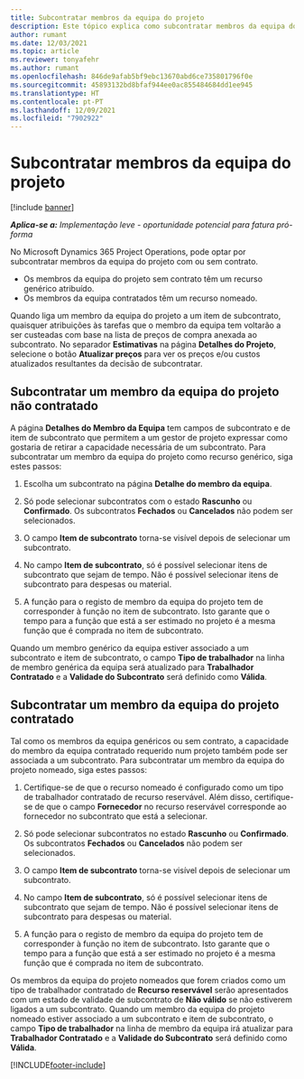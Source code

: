 ```yaml
---
title: Subcontratar membros da equipa do projeto
description: Este tópico explica como subcontratar membros da equipa do projeto no Microsoft Dynamics 365 Project Operations.
author: rumant
ms.date: 12/03/2021
ms.topic: article
ms.reviewer: tonyafehr
ms.author: rumant
ms.openlocfilehash: 846de9afab5bf9ebc13670abd6ce735801796f0e
ms.sourcegitcommit: 45893132bd8bfaf944ee0ac855484684dd1ee945
ms.translationtype: HT
ms.contentlocale: pt-PT
ms.lasthandoff: 12/09/2021
ms.locfileid: "7902922"
---
```

# <a name="subcontracting-project-team-members"></a>Subcontratar membros da equipa do projeto

[!include [banner](../../includes/dataverse-preview.md)]

_**Aplica-se a:** Implementação leve - oportunidade potencial para fatura pró-forma_

No Microsoft Dynamics 365 Project Operations, pode optar por subcontratar membros da equipa do projeto com ou sem contrato.

- Os membros da equipa do projeto sem contrato têm um recurso genérico atribuído.
- Os membros da equipa contratados têm um recurso nomeado.

Quando liga um membro da equipa do projeto a um item de subcontrato, quaisquer atribuições às tarefas que o membro da equipa tem voltarão a ser custeadas com base na lista de preços de compra anexada ao subcontrato.  No separador **Estimativas** na página **Detalhes do Projeto**, selecione o botão **Atualizar preços** para ver os preços e/ou custos atualizados resultantes da decisão de subcontratar. 

## <a name="subcontracting-an-unstaffed-project-team-member"></a>Subcontratar um membro da equipa do projeto não contratado
A página **Detalhes do Membro da Equipa** tem campos de subcontrato e de item de subcontrato que permitem a um gestor de projeto expressar como gostaria de retirar a capacidade necessária de um subcontrato. Para subcontratar um membro da equipa do projeto como recurso genérico, siga estes passos:

1.  Escolha um subcontrato na página **Detalhe do membro da equipa**.

2.  Só pode selecionar subcontratos com o estado **Rascunho** ou **Confirmado**. Os subcontratos **Fechados** ou **Cancelados** não podem ser selecionados. 

3.  O campo **Item de subcontrato** torna-se visível depois de selecionar um subcontrato.

4.  No campo **Item de subcontrato**, só é possível selecionar itens de subcontrato que sejam de tempo. Não é possível selecionar itens de subcontrato para despesas ou material.

5.  A função para o registo de membro da equipa do projeto tem de corresponder à função no item de subcontrato. Isto garante que o tempo para a função que está a ser estimado no projeto é a mesma função que é comprada no item de subcontrato. 

Quando um membro genérico da equipa estiver associado a um subcontrato e item de subcontrato, o campo **Tipo de trabalhador** na linha de membro genérica da equipa será atualizado para **Trabalhador Contratado** e a **Validade do Subcontrato** será definido como **Válida**.

## <a name="subcontracting-a-staffed-project-team-member"></a>Subcontratar um membro da equipa do projeto contratado
Tal como os membros da equipa genéricos ou sem contrato, a capacidade do membro da equipa contratado requerido num projeto também pode ser associada a um subcontrato. Para subcontratar um membro da equipa do projeto nomeado, siga estes passos:

1.  Certifique-se de que o recurso nomeado é configurado como um tipo de trabalhador contratado de recurso reservável. Além disso, certifique-se de que o campo **Fornecedor** no recurso reservável corresponde ao fornecedor no subcontrato que está a selecionar. 

2.  Só pode selecionar subcontratos no estado **Rascunho** ou **Confirmado**. Os subcontratos **Fechados** ou **Cancelados** não podem ser selecionados. 

3.  O campo **Item de subcontrato** torna-se visível depois de selecionar um subcontrato.

4.  No campo **Item de subcontrato**, só é possível selecionar itens de subcontrato que sejam de tempo. Não é possível selecionar itens de subcontrato para despesas ou material.

5.  A função para o registo de membro da equipa do projeto tem de corresponder à função no item de subcontrato. Isto garante que o tempo para a função que está a ser estimado no projeto é a mesma função que é comprada no item de subcontrato. 

Os membros da equipa do projeto nomeados que forem criados como um tipo de trabalhador contratado de **Recurso reservável** serão apresentados com um estado de validade de subcontrato de **Não válido** se não estiverem ligados a um subcontrato. Quando um membro da equipa do projeto nomeado estiver associado a um subcontrato e item de subcontrato, o campo **Tipo de trabalhador** na linha de membro da equipa irá atualizar para **Trabalhador Contratado** e a **Validade do Subcontrato** será definido como **Válida**.

[!INCLUDE[footer-include](../../includes/footer-banner.md)]
